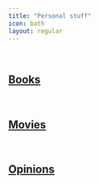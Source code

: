 ```yaml
---
title: "Personal stuff"
icon: bath
layout: regular
---
```


<br>

## [<i class="fa fa-book" aria-hidden="true"></i> Books](./books/)

<br>

## [<i class="fa fa-video-camera" aria-hidden="true"></i> Movies](./movies/)

<br>

## [<i class="fa fa-comment-o" aria-hidden="true"></i> Opinions](./opinions/)
